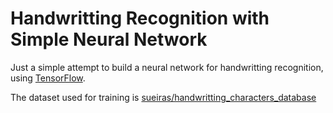 # Handwritting Recognition with Simple Neural Network

Just a simple attempt to build a neural network for handwritting recognition, using [TensorFlow](https://www.tensorflow.org/).

The dataset used for training is [sueiras/handwritting_characters_database](https://github.com/sueiras/handwritting_characters_database)
